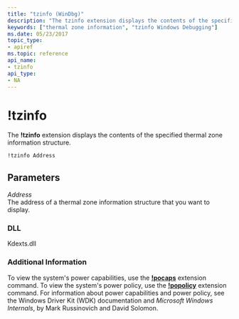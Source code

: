 ```yaml
---
title: "tzinfo (WinDbg)"
description: "The tzinfo extension displays the contents of the specified thermal zone information structure."
keywords: ["thermal zone information", "tzinfo Windows Debugging"]
ms.date: 05/23/2017
topic_type:
- apiref
ms.topic: reference
api_name:
- tzinfo
api_type:
- NA
---
```


# !tzinfo


The **!tzinfo** extension displays the contents of the specified thermal zone information structure.

```dbgcmd
!tzinfo Address
```

## Parameters


<span id="_______Address______"></span><span id="_______address______"></span><span id="_______ADDRESS______"></span> *Address*   
The address of a thermal zone information structure that you want to display.

### DLL

Kdexts.dll

 

### Additional Information

To view the system's power capabilities, use the [**!pocaps**](-pocaps.md) extension command. To view the system's power policy, use the [**!popolicy**](-popolicy.md) extension command. For information about power capabilities and power policy, see the Windows Driver Kit (WDK) documentation and *Microsoft Windows Internals*, by Mark Russinovich and David Solomon.

 

 






